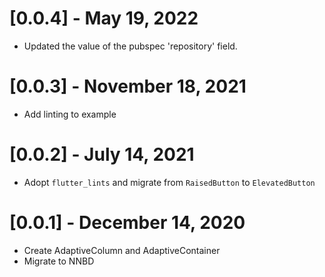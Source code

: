 # [0.0.4] - May 19, 2022

- Updated the value of the pubspec 'repository' field.

# [0.0.3] - November 18, 2021

- Add linting to example

# [0.0.2] - July 14, 2021

- Adopt `flutter_lints` and migrate from `RaisedButton` to `ElevatedButton`

# [0.0.1] - December 14, 2020

- Create AdaptiveColumn and AdaptiveContainer
- Migrate to NNBD
